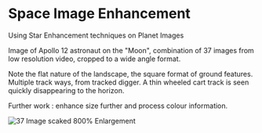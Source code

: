 # Space Image Enhancement
Using Star Enhancement techniques on Planet Images

Image of Apollo 12 astronaut on the "Moon", combination of 37 images from low resolution video, cropped to a wide angle format.

Note the flat nature of the landscape, the square format of ground features. Multiple track ways, from tracked digger. A thin wheeled cart track is seen quickly disappearing to the horizon.

Further work : enhance size further and process colour information.

![37 Image scaked 800% Enlargement](https://github.com/wrapperband/SpaceImageEnhancement/blob/master/MoonImages/apollo12-2c_stacked.png)
